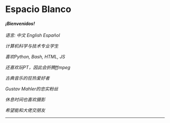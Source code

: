 <!-- 开头部分 -->
# Espacio Blanco

#### _¡Bienvenidos!_

_语言: 中文 English Español_

_计算机科学与技术专业学生_

_喜欢Python, Bash, HTML, JS_

_还喜欢玩PT，因此会折腾ffmpeg_

_古典音乐的狂热爱好者_

_Gustav Mahler的忠实粉丝_

_休息时间也喜欢摄影_

_希望能和大佬交朋友_

---


<!-- 文章列表，自动生成 -->

